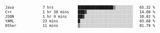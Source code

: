 <!--START_SECTION:waka-->

```txt
Java             7 hrs           ████████████████▒░░░░░░░░   65.32 %
C++              1 hr 30 mins    ███▓░░░░░░░░░░░░░░░░░░░░░   14.08 %
JSON             1 hr 9 mins     ██▓░░░░░░░░░░░░░░░░░░░░░░   10.82 %
YAML             23 mins         █░░░░░░░░░░░░░░░░░░░░░░░░   03.68 %
Other            11 mins         ▒░░░░░░░░░░░░░░░░░░░░░░░░   01.79 %
```

<!--END_SECTION:waka-->
